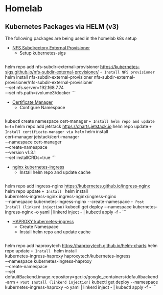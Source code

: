 # Homelab

## Kubernetes Packages via HELM (v3)
The following packages are being used in the homelab k8s setup

- [NFS Subdirectory External Provisioner](https://github.com/kubernetes-sigs/nfs-subdir-external-provisioner)
    + Setup kubernetes-sigs
    ```
helm repo add nfs-subdir-external-provisioner https://kubernetes-sigs.github.io/nfs-subdir-external-provisioner/
    ```
    + Install NFS provisioner
    ```
helm install nfs-subdir-external-provisioner nfs-subdir-external-provisioner/nfs-subdir-external-provisioner \
--set nfs.server=192.168.7.74 \
--set nfs.path=/volume3/docker
    ```

- [Certificate Manager](https://cert-manager.io/)
    + Configure Namespace
    ```
kubectl create namespace cert-manager
    ```
    + Install helm repo and update helm
    ```
helm repo add jetstack https://charts.jetstack.io
helm repo update
    ```
    + Install certificate-manager via helm
    ```
helm install \
cert-manager jetstack/cert-manager \
--namespace cert-manager \
--create-namespace \
--version v1.3.1 \
--set installCRDs=true
    ```

- [nginx kubernetes-ingress]()
    + Install helm repo and update cache
    ```
helm repo add ingress-nginx https://kubernetes.github.io/ingress-nginx
helm repo update
    ```
    + Install 
    ```
helm install \
kubernetes-ingress-nginx ingress-nginx/ingress-nginx \
--namespace kubernetes-ingress-nginx
--create-namespace
    ```
    + Post Install (linkerd injection)
    ```
kubectl get deploy --namespace kubernetes-ingress-nginx -o yaml | linkerd inject - | kubectl apply -f -
    ```

- [HAPROXY kubernetes-ingress]()
    + Create Namespace
    + Install helm repo and update cache
    ```
helm repo add haproxytech https://haproxytech.github.io/helm-charts
helm repo update
    ```
    + Install 
    ```
helm install \
kubernetes-ingress-haproxy haproxytech/kubernetes-ingress \
--namespace kubernetes-ingress-haproxy  \
--create-namespace \
--set defaultBackend.image.repository=gcr.io/google_containers/defaultbackend-arm
    ```
    + Post Install (linkerd injection)
    ```
kubectl get deploy --namespace kubernetes-ingress-haproxy -o yaml | linkerd inject - | kubectl apply -f -
    ```
    